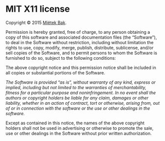 MIT X11 license
===============

Copyright © 2015 [Miëtek Bak](https://mietek.io/).

Permission is hereby granted, free of charge, to any person obtaining a copy
of this software and associated documentation files (the “Software”), to deal
in the Software without restriction, including without limitation the rights
to use, copy, modify, merge, publish, distribute, sublicense, and/or sell
copies of the Software, and to permit persons to whom the Software is
furnished to do so, subject to the following conditions:

The above copyright notice and this permission notice shall be included in
all copies or substantial portions of the Software.

*The Software is provided “as is”, without warranty of any kind, express or
implied, including but not limited to the warranties of merchantability,
fitness for a particular purpose and noninfringement.
In no event shall the authors or copyright holders be liable for any claim,
damages or other liability, whether in an action of contract, tort or
otherwise, arising from, out of or in connection with the software or the use
or other dealings in the software.*

Except as contained in this notice, the names of the above copyright holders
shall not be used in advertising or otherwise to promote the sale, use or
other dealings in the Software without prior written authorization.
